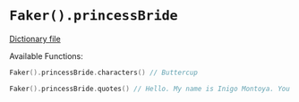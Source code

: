 # `Faker().princessBride`

[Dictionary file](../core/src/main/resources/locales/en/princess_bride.yml)

Available Functions:  
```kotlin
Faker().princessBride.characters() // Buttercup

Faker().princessBride.quotes() // Hello. My name is Inigo Montoya. You killed my father. Prepare to die!
```
